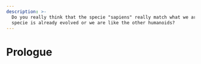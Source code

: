 ```yaml
---
description: >-
  Do you really think that the specie "sapiens" really match what we are? Human
  specie is already evolved or we are like the other humanoids?
---
```


# Prologue

